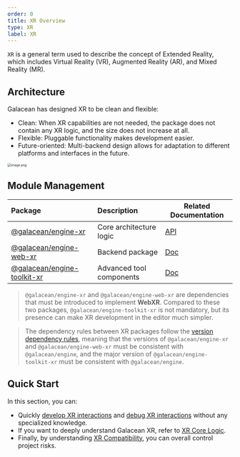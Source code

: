 ```yaml
---
order: 0
title: XR Overview
type: XR
label: XR
---
```


`XR` is a general term used to describe the concept of Extended Reality, which includes Virtual Reality (VR), Augmented Reality (AR), and Mixed Reality (MR).

## Architecture

Galacean has designed XR to be clean and flexible:

- Clean: When XR capabilities are not needed, the package does not contain any XR logic, and the size does not increase at all.
- Flexible: Pluggable functionality makes development easier.
- Future-oriented: Multi-backend design allows for adaptation to different platforms and interfaces in the future.

<img src="https://mdn.alipayobjects.com/huamei_yo47yq/afts/img/A*_lUbQblVmQYAAAAAAAAAAAAADhuCAQ/original" alt="image.png" style="zoom:50%;" />

## Module Management

| Package | Description | Related Documentation |
| :-- | :-- | --- |
| [@galacean/engine-xr](https://www.npmjs.com/package/@galacean/engine-xr) | Core architecture logic | [API](/en/apis/galacean) |
| [@galacean/engine-web-xr](https://www.npmjs.com/package/@galacean/engine-web-xr) | Backend package | [Doc](/en/docs/physics/overall) |
| [@galacean/engine-toolkit-xr](https://www.npmjs.com/package/@galacean/engine-toolkit-xr) | Advanced tool components | [Doc](/en/docs/xr/toolkit) |

> `@galacean/engine-xr` and `@galacean/engine-web-xr` are dependencies that must be introduced to implement **WebXR**. Compared to these two packages, `@galacean/engine-toolkit-xr` is not mandatory, but its presence can make XR development in the editor much simpler.

> The dependency rules between XR packages follow the [version dependency rules](/en/docs/basics/version/#版本依赖), meaning that the versions of `@galacean/engine-xr` and `@galacean/engine-web-xr` must be consistent with `@galacean/engine`, and the major version of `@galacean/engine-toolkit-xr` must be consistent with `@galacean/engine`.

## Quick Start

In this section, you can:

- Quickly [develop XR interactions](/en/docs/xr/quickStart/develop) and [debug XR interactions](/en/docs/xr/quickStart/debug) without any specialized knowledge.
- If you want to deeply understand Galacean XR, refer to [XR Core Logic](/en/docs/xr/system/manager).
- Finally, by understanding [XR Compatibility](/en/docs/xr/compatibility), you can overall control project risks.
